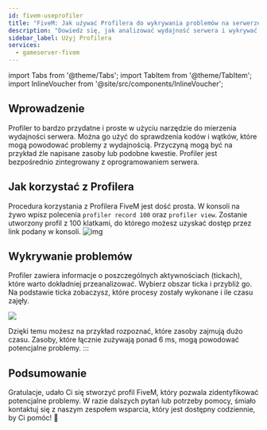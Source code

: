 ```yaml
---
id: fivem-useprofiler
title: "FiveM: Jak używać Profilera do wykrywania problemów na serwerze"
description: "Dowiedz się, jak analizować wydajność serwera i wykrywać problemy z zasobami za pomocą Profilera FiveM dla płynniejszej rozgrywki → Sprawdź teraz"
sidebar_label: Użyj Profilera
services:
  - gameserver-fivem
---
```


import Tabs from '@theme/Tabs';
import TabItem from '@theme/TabItem';
import InlineVoucher from '@site/src/components/InlineVoucher';


## Wprowadzenie

Profiler to bardzo przydatne i proste w użyciu narzędzie do mierzenia wydajności serwera. Można go użyć do sprawdzenia kodów i wątków, które mogą powodować problemy z wydajnością. Przyczyną mogą być na przykład źle napisane zasoby lub podobne kwestie. Profiler jest bezpośrednio zintegrowany z oprogramowaniem serwera.

<InlineVoucher />

## Jak korzystać z Profilera
Procedura korzystania z Profilera FiveM jest dość prosta. W konsoli na żywo wpisz polecenia `profiler record 100` oraz `profiler view`. Zostanie utworzony profil z 100 klatkami, do którego możesz uzyskać dostęp przez link podany w konsoli. ![img](https://screensaver01.zap-hosting.com/index.php/s/ZGFEaFFmgyKn8PK/preview)




## Wykrywanie problemów
Profiler zawiera informacje o poszczególnych aktywnościach (tickach), które warto dokładniej przeanalizować. Wybierz obszar ticka i przybliż go. Na podstawie ticka zobaczysz, które procesy zostały wykonane i ile czasu zajęły.

![](https://screensaver01.zap-hosting.com/index.php/s/6BJozz7abRSHSj5/preview)

Dzięki temu możesz na przykład rozpoznać, które zasoby zajmują dużo czasu. Zasoby, które łącznie zużywają ponad 6 ms, mogą powodować potencjalne problemy.
:::



## Podsumowanie

Gratulacje, udało Ci się stworzyć profil FiveM, który pozwala zidentyfikować potencjalne problemy. W razie dalszych pytań lub potrzeby pomocy, śmiało kontaktuj się z naszym zespołem wsparcia, który jest dostępny codziennie, by Ci pomóc! 🙂

<InlineVoucher />